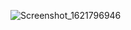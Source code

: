 ![Screenshot_1621796946](https://user-images.githubusercontent.com/63964369/119273436-58654680-bbe1-11eb-8f59-c28d45e12cb2.png)
